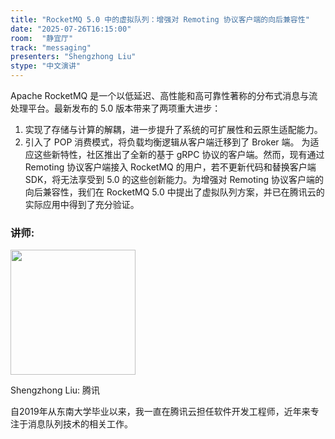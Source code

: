 ```yaml
---
title: "RocketMQ 5.0 中的虚拟队列：增强对 Remoting 协议客户端的向后兼容性"
date: "2025-07-26T16:15:00"
room:  "静宜厅"
track: "messaging"
presenters: "Shengzhong Liu"
stype: "中文演讲"
---
```


Apache RocketMQ 是一个以低延迟、高性能和高可靠性著称的分布式消息与流处理平台。最新发布的 5.0 版本带来了两项重大进步：
1. 实现了存储与计算的解耦，进一步提升了系统的可扩展性和云原生适配能力。
2. 引入了 POP 消费模式，将负载均衡逻辑从客户端迁移到了 Broker 端。
为适应这些新特性，社区推出了全新的基于 gRPC 协议的客户端。然而，现有通过 Remoting 协议客户端接入 RocketMQ 的用户，若不更新代码和替换客户端 SDK，将无法享受到 5.0 的这些创新能力。为增强对 Remoting 协议客户端的向后兼容性，我们在 RocketMQ 5.0 中提出了虚拟队列方案，并已在腾讯云的实际应用中得到了充分验证。

### 讲师:

<img src="https://sessionize.com/image/5517-400o400o1-QHVT45RWPFxxgwib7bn9VX.jpg" width="200" /><br/>

Shengzhong Liu: 腾讯

自2019年从东南大学毕业以来，我一直在腾讯云担任软件开发工程师，近年来专注于消息队列技术的相关工作。